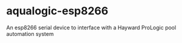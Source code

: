# aqualogic-esp8266
 An esp8266 serial device to interface with a Hayward ProLogic pool automation system
